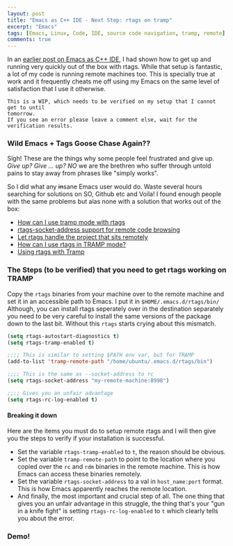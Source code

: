 ```yaml
---
layout: post
title: "Emacs as C++ IDE - Next Step: rtags on tramp"
excerpt: "Emacs"
tags: [Emacs, Linux, Code, IDE, source code navigation, tramp, remote]
comments: true
---
```

In an [earlier post on Emacs as C++ IDE](http://www.mycpu.org/emacs-rtags-helm/), I had shown how to get up and running
very quickly out of the box with rtags. While that setup is fantastic, a lot of
my code is running remote machines too. This is specially true at work and it
frequently cheats me off using my Emacs on the same level of satisfaction that I
use it otherwise.

```
This is a WIP, which needs to be verified on my setup that I cannot get to until
tomorrow.
If you see an error please leave a comment else, wait for the verification results.
```

### Wild Emacs + Tags Goose Chase Again??
Sigh! These are the things why some people feel frustrated and give up.
*Give up? Give ... up? NO* we are the brethren who suffer through untold pains
to stay away from phrases like "simply works".

So I did what any ~~in~~sane Emacs user would do. Waste several hours searching
for solutions on SO, Github etc and Voila! I found enough people with the same
problems but alas none with a solution that works out of the box:

+ [How can I use tramp mode with
rtags](https://github.com/Andersbakken/rtags/issues/477)
+ [rtags-socket-address support for remote code browsing](https://github.com/Andersbakken/rtags/pull/1303)
+ [Let rtags handle the project that sits remotely](https://github.com/Andersbakken/rtags/pull/546)
+ [How can I use rtags in TRAMP mode?](https://github.com/Andersbakken/rtags/issues/1206)
+ [Using rtags with Tramp](https://github.com/Andersbakken/rtags/issues/1240)

### The Steps (to be verified) that you need to get rtags working on TRAMP
Copy the ``rtags`` binaries from your machine over to the remote machine and set
it in an accessible path to Emacs. I put it in ``$HOME/.emacs.d/rtags/bin/``
Although, you can install rtags seperately over in the destination separately
you need to be very careful to install the same versions of the package down to
the last bit. Without this ``rtags`` starts crying about this mismatch.
```lisp
(setq rtags-autostart-diagnostics t)
(setq rtags-tramp-enabled t)

;;;; This is similar to setting $PATH env var, but for TRAMP
(add-to-list 'tramp-remote-path "/home/ubuntu/.emacs.d/rtags/bin")

;;;; This is the same as --socket-address to rc
(setq rtags-socket-address "my-remote-machine:8998")

;;;; Gives you an unfair advantage
(setq rtags-rc-log-enabled t)
```

#### Breaking it down
Here are the items you must do to setup remote rtags and I will then give you
the steps to verify if your installation is successful.
+ Set the variable ``rtags-tramp-enabled`` to ``t``, the reason should be obvious.
+ Set the variable ``tramp-remote-path`` to point to the location where you
  copied over the ``rc`` and ``rdm`` binaries in the remote machine. This is how
  Emacs can access these binaries remotely.
+ Set the variable ``rtags-socket-address`` to a val in ``host_name:port``
  format. This is how Emacs apparently reaches the remote location.
+ And finally, the most important and crucial step of all. The one thing that
  gives you an unfair advantage in this struggle, the thing that's your "gun in
  a knife fight" is setting ``rtags-rc-log-enabled`` to ``t`` which clearly
  tells you about the error.

### Demo!
